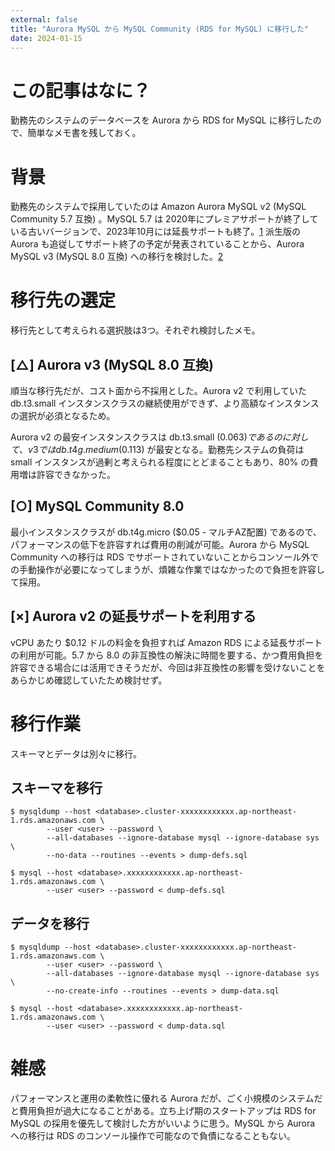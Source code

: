 ```yaml
---
external: false
title: "Aurora MySQL から MySQL Community (RDS for MySQL) に移行した"
date: 2024-01-15
---
```


# この記事はなに？

勤務先のシステムのデータベースを Aurora から RDS for MySQL に移行したので、簡単なメモ書を残しておく。

# 背景

勤務先のシステムで採用していたのは Amazon Aurora MySQL v2 (MySQL Community 5.7 互換) 。MySQL 5.7 は 2020年にプレミアサポートが終了している古いバージョンで、2023年10月には延長サポートも終了。[1] 派生版の Aurora も追従してサポート終了の予定が発表されていることから、Aurora MySQL v3 (MySQL 8.0 互換) への移行を検討した。[2]

# 移行先の選定

移行先として考えられる選択肢は3つ。それぞれ検討したメモ。

## [△] Aurora v3 (MySQL 8.0 互換)

順当な移行先だが、コスト面から不採用とした。Aurora v2 で利用していた db.t3.small インスタンスクラスの継続使用ができず、より高額なインスタンスの選択が必須となるため。


Aurora v2 の最安インスタンスクラスは db.t3.small ($0.063) であるのに対して、v3 では db.t4g.medium ($0.113) が最安となる。勤務先システムの負荷は small インスタンスが過剰と考えられる程度にとどまることもあり、80% の費用増は許容できなかった。

## [○] MySQL Community 8.0

最小インスタンスクラスが db.t4g.micro ($0.05 - マルチAZ配置) であるので、パフォーマンスの低下を許容すれば費用の削減が可能。Aurora から MySQL Community への移行は RDS でサポートされていないことからコンソール外での手動操作が必要になってしまうが、煩雑な作業ではなかったので負担を許容して採用。

## [×] Aurora v2 の延長サポートを利用する

vCPU あたり $0.12 ドルの料金を負担すれば Amazon RDS による延長サポートの利用が可能。5.7 から 8.0 の非互換性の解決に時間を要する、かつ費用負担を許容できる場合には活用できそうだが、今回は非互換性の影響を受けないことをあらかじめ確認していたため検討せず。

# 移行作業

スキーマとデータは別々に移行。

## スキーマを移行
```shell
$ mysqldump --host <database>.cluster-xxxxxxxxxxxx.ap-northeast-1.rds.amazonaws.com \
		--user <user> --password \
		--all-databases --ignore-database mysql --ignore-database sys \
		--no-data --routines --events > dump-defs.sql

$ mysql --host <database>.xxxxxxxxxxxx.ap-northeast-1.rds.amazonaws.com \
		--user <user> --password < dump-defs.sql
```

## データを移行
```shell
$ mysqldump --host <database>.cluster-xxxxxxxxxxxx.ap-northeast-1.rds.amazonaws.com \
		--user <user> --password \
		--all-databases --ignore-database mysql --ignore-database sys \
		--no-create-info --routines --events > dump-data.sql

$ mysql --host <database>.xxxxxxxxxxxx.ap-northeast-1.rds.amazonaws.com \
		--user <user> --password < dump-data.sql
```

# 雑感

パフォーマンスと運用の柔軟性に優れる Aurora だが、ごく小規模のシステムだと費用負担が過大になることがある。立ち上げ期のスタートアップは RDS for MySQL の採用を優先して検討した方がいいように思う。MySQL から Aurora への移行は RDS のコンソール操作で可能なので負債になることもない。 

[1]: https://www.oracle.com/us/support/library/lsp-tech-chart-069290.pdf
[2]: https://aws.amazon.com/blogs/database/introducing-amazon-rds-extended-support-for-mysql-databases-on-amazon-aurora-and-amazon-rds/